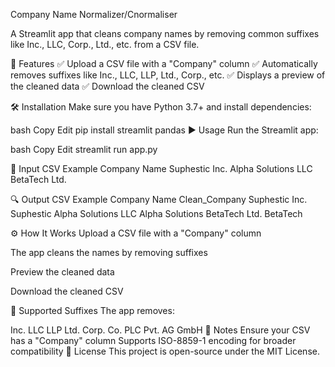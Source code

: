 Company Name Normalizer/Cnormaliser

A Streamlit app that cleans company names by removing common suffixes like Inc., LLC, Corp., Ltd., etc. from a CSV file.

🚀 Features
✅ Upload a CSV file with a "Company" column
✅ Automatically removes suffixes like Inc., LLC, LLP, Ltd., Corp., etc.
✅ Displays a preview of the cleaned data
✅ Download the cleaned CSV

🛠 Installation
Make sure you have Python 3.7+ and install dependencies:

bash
Copy
Edit
pip install streamlit pandas
▶️ Usage
Run the Streamlit app:

bash
Copy
Edit
streamlit run app.py

📂 Input CSV Example
Company Name
Suphestic Inc.
Alpha Solutions LLC
BetaTech Ltd.

🔍 Output CSV Example
Company Name	Clean_Company
Suphestic Inc.	Suphestic
Alpha Solutions LLC	Alpha Solutions
BetaTech Ltd.	BetaTech

⚙️ How It Works
Upload a CSV file with a "Company" column

The app cleans the names by removing suffixes

Preview the cleaned data

Download the cleaned CSV

🎯 Supported Suffixes
The app removes:

Inc.
LLC
LLP
Ltd.
Corp.
Co.
PLC
Pvt.
AG
GmbH
📌 Notes
Ensure your CSV has a "Company" column
Supports ISO-8859-1 encoding for broader compatibility
📜 License
This project is open-source under the MIT License.
